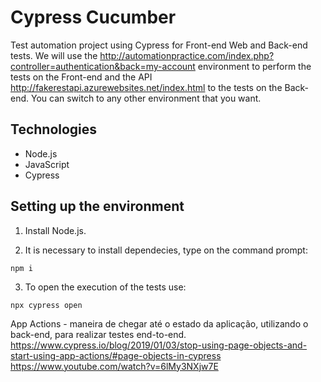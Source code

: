 # Cypress Cucumber

Test automation project using Cypress for Front-end Web and Back-end tests. We will use the http://automationpractice.com/index.php?controller=authentication&back=my-account environment to perform the tests on the Front-end and the API http://fakerestapi.azurewebsites.net/index.html to the tests on the Back-end. You can switch to any other environment that you want.

## Technologies

- Node.js
- JavaScript
- Cypress

## Setting up the environment

1. Install Node.js.

2. It is necessary to install dependecies, type on the command prompt:
```
npm i
```
3. To open the execution of the tests use: 
```
npx cypress open
```

App Actions - maneira de chegar até o estado da aplicação, utilizando o back-end, para realizar testes end-to-end. https://www.cypress.io/blog/2019/01/03/stop-using-page-objects-and-start-using-app-actions/#page-objects-in-cypress https://www.youtube.com/watch?v=6lMy3NXjw7E
